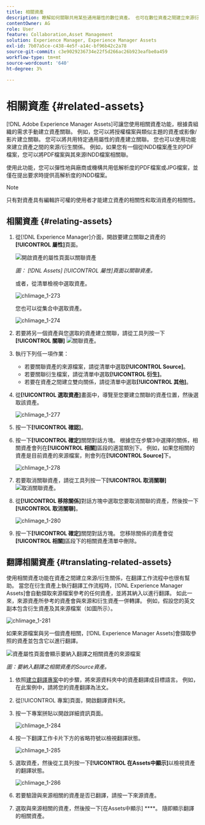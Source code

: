 ```yaml
---
title: 相關資產
description: 瞭解如何關聯共用某些通用屬性的數位資產。 也可在數位資產之間建立來源衍生的關係。
contentOwner: AG
role: User
feature: Collaboration,Asset Management
solution: Experience Manager, Experience Manager Assets
exl-id: 7b07a5ce-c438-4e5f-a14c-bf96b42c2a78
source-git-commit: c3e9029236734e22f5d266ac26b923eafbe0a459
workflow-type: tm+mt
source-wordcount: '640'
ht-degree: 3%

---
```


# 相關資產 {#related-assets}

[!DNL Adobe Experience Manager Assets]可讓您使用相關資產功能，根據貴組織的需求手動建立資產關聯。 例如，您可以將授權檔案與類似主題的資產或影像/影片建立關聯。 您可以將共用特定通用屬性的資產建立關聯。 您也可以使用功能來建立資產之間的來源/衍生關係。 例如，如果您有一個從INDD檔案產生的PDF檔案，您可以將PDF檔案與其來源INDD檔案相關聯。

使用此功能，您可以彈性地與廠商或機構共用低解析度的PDF檔案或JPG檔案，並僅在提出要求時提供高解析度的INDD檔案。

>[!NOTE]
>
>只有對資產具有編輯許可權的使用者才能建立資產的相關性和取消資產的相關性。

## 相關資產 {#relating-assets}

1. 從[!DNL Experience Manager]介面，開啟要建立關聯之資產的&#x200B;**[!UICONTROL 屬性]**&#x200B;頁面。

   ![開啟資產的屬性頁面以關聯資產](assets/asset-properties-relate-assets.png)

   *圖： [!DNL Assets] [!UICONTROL 屬性]頁面以關聯資產。*

   或者，從清單檢視中選取資產。

   ![chlimage_1-273](assets/chlimage_1-273.png)

   您也可以從集合中選取資產。

   ![chlimage_1-274](assets/chlimage_1-274.png)

1. 若要將另一個資產與您選取的資產建立關聯，請從工具列按一下&#x200B;**[!UICONTROL 關聯]** ![關聯資產](assets/do-not-localize/link-relate.png)。
1. 執行下列任一項作業：

   * 若要關聯資產的來源檔案，請從清單中選取&#x200B;**[!UICONTROL Source]**。
   * 若要關聯衍生檔案，請從清單中選取&#x200B;**[!UICONTROL 衍生]**。
   * 若要在資產之間建立雙向關係，請從清單中選取&#x200B;**[!UICONTROL 其他]**。

1. 從&#x200B;**[!UICONTROL 選取資產]**&#x200B;畫面中，導覽至您要建立關聯的資產位置，然後選取該資產。

   ![chlimage_1-277](assets/chlimage_1-277.png)

1. 按一下&#x200B;**[!UICONTROL 確認]**。
1. 按一下&#x200B;**[!UICONTROL 確定]**&#x200B;關閉對話方塊。 根據您在步驟3中選擇的關係，相關資產會列在&#x200B;**[!UICONTROL 相關]**&#x200B;區段的適當類別下。 例如，如果您相關的資產是目前資產的來源檔案，則會列在&#x200B;**[!UICONTROL Source]**&#x200B;下。

   ![chlimage_1-278](assets/chlimage_1-278.png)

1. 若要取消關聯資產，請從工具列按一下&#x200B;**[!UICONTROL 取消關聯]** ![取消關聯資產](assets/do-not-localize/link-unrelate-icon.png)。

1. 從&#x200B;**[!UICONTROL 移除關係]**&#x200B;對話方塊中選取您要取消關聯的資產，然後按一下&#x200B;**[!UICONTROL 取消關聯]**。

   ![chlimage_1-280](assets/chlimage_1-280.png)

1. 按一下&#x200B;**[!UICONTROL 確定]**&#x200B;關閉對話方塊。 您移除關係的資產會從&#x200B;**[!UICONTROL 相關]**&#x200B;區段下的相關資產清單中刪除。

## 翻譯相關資產 {#translating-related-assets}

使用相關資產功能在資產之間建立來源/衍生關係，在翻譯工作流程中也很有幫助。 當您在衍生資產上執行翻譯工作流程時，[!DNL Experience Manager Assets]會自動擷取來源檔案參考的任何資產，並將其納入以進行翻譯。 如此一來，來源資產所參考的資產會與來源和衍生資產一併轉譯。 例如，假設您的英文副本包含衍生資產及其來源檔案（如圖所示）。

![chlimage_1-281](assets/chlimage_1-281.png)

如果來源檔案與另一個資產相關，[!DNL Experience Manager Assets]會擷取參照的資產並包含它以進行翻譯。

![資產屬性頁面會顯示要納入翻譯之相關資產的來源檔案](assets/asset-properties-source-asset.png)

*圖：要納入翻譯之相關資產的Source資產。*

1. 依照[建立翻譯專案](translation-projects.md#create-a-new-translation-project)中的步驟，將來源資料夾中的資產翻譯成目標語言。 例如，在此案例中，請將您的資產翻譯為法文。

1. 從[!UICONTROL 專案]頁面，開啟翻譯資料夾。

1. 按一下專案拼貼以開啟詳細資訊頁面。

   ![chlimage_1-284](assets/chlimage_1-284.png)

1. 按一下翻譯工作卡片下方的省略符號以檢視翻譯狀態。

   ![chlimage_1-285](assets/chlimage_1-285.png)

1. 選取資產，然後從工具列按一下&#x200B;**[!UICONTROL 在Assets中顯示]**&#x200B;以檢視資產的翻譯狀態。

   ![chlimage_1-286](assets/chlimage_1-286.png)

1. 若要驗證與來源相關的資產是否已翻譯，請按一下來源資產。

1. 選取與來源相關的資產，然後按一下[在Assets中顯示] ****。 隨即顯示翻譯的相關資產。
